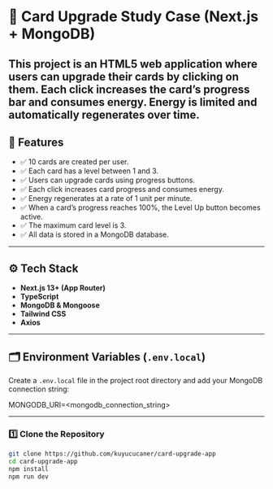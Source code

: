 # 🚀 Card Upgrade Study Case (Next.js + MongoDB)

This project is an HTML5 web application where users can upgrade their cards by clicking on them. Each click increases the card’s progress bar and consumes energy. Energy is limited and automatically regenerates over time.
---

## 📌 Features

- ✅ 10 cards are created per user.
- ✅ Each card has a level between 1 and 3.
- ✅ Users can upgrade cards using progress buttons.
- ✅ Each click increases card progress and consumes energy.
- ✅ Energy regenerates at a rate of 1 unit per minute.
- ✅ When a card’s progress reaches 100%, the Level Up button becomes active.
- ✅ The maximum card level is 3.
- ✅ All data is stored in a MongoDB database.

---

## ⚙️ Tech Stack

- **Next.js 13+ (App Router)**
- **TypeScript**
- **MongoDB & Mongoose**
- **Tailwind CSS**
- **Axios**

---

## 🗂️ Environment Variables (`.env.local`)

Create a `.env.local` file in the project root directory and add your MongoDB connection string:

MONGODB_URI=<mongodb_connection_string>

---

### 1️⃣ Clone the Repository

```bash
git clone https://github.com/kuyucucaner/card-upgrade-app
cd card-upgrade-app
npm install 
npm run dev 
